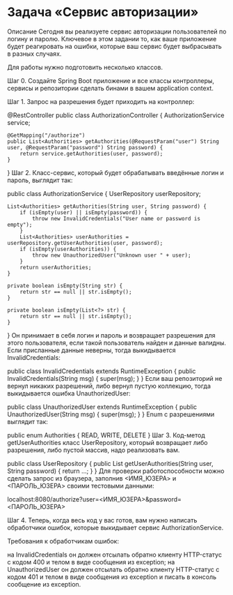 # Задача «Сервис авторизации»
Описание
Сегодня вы реализуете сервис авторизации пользователей по логину и паролю. Ключевое в этом задании то, как ваше приложение будет реагировать на ошибки, которые ваш сервис будет выбрасывать в разных случаях.

Для работы нужно подготовить несколько классов.

Шаг 0. Создайте Spring Boot приложение и все классы контроллеры, сервисы и репозитории сделать бинами в вашем application context.

Шаг 1. Запрос на разрешения будет приходить на контроллер:

@RestController
public class AuthorizationController {
AuthorizationService service;

    @GetMapping("/authorize")
    public List<Authorities> getAuthorities(@RequestParam("user") String user, @RequestParam("password") String password) {
        return service.getAuthorities(user, password);
    }
}
Шаг 2. Класс-сервис, который будет обрабатывать введённые логин и пароль, выглядит так:

public class AuthorizationService {
UserRepository userRepository;

    List<Authorities> getAuthorities(String user, String password) {
        if (isEmpty(user) || isEmpty(password)) {
            throw new InvalidCredentials("User name or password is empty");
        }
        List<Authorities> userAuthorities = userRepository.getUserAuthorities(user, password);
        if (isEmpty(userAuthorities)) {
            throw new UnauthorizedUser("Unknown user " + user);
        }
        return userAuthorities;
    }

    private boolean isEmpty(String str) {
        return str == null || str.isEmpty();
    }

    private boolean isEmpty(List<?> str) {
        return str == null || str.isEmpty();
    }
}
Он принимает в себя логин и пароль и возвращает разрешения для этого пользователя, если такой пользователь найден и данные валидны. Если присланные данные неверны, тогда выкидывается InvalidCredentials:

public class InvalidCredentials extends RuntimeException {
public InvalidCredentials(String msg) {
super(msg);
}
}
Если ваш репозиторий не вернул никаких разрешений, либо вернул пустую коллекцию, тогда выкидывается ошибка UnauthorizedUser:

public class UnauthorizedUser extends RuntimeException {
public UnauthorizedUser(String msg) {
super(msg);
}
}
Enum с разрешениями выглядит так:

public enum Authorities {
READ, WRITE, DELETE
}
Шаг 3. Код-метод getUserAuthorities класс UserRepository, который возвращает либо разрешения, либо пустой массив, надо реализовать вам.

public class UserRepository {
public List<Authorities> getUserAuthorities(String user, String password) {
return ...;
}
}
Для проверки работоспособности можно сделать запрос из браузера, заполнив <ИМЯ_ЮЗЕРА> и <ПАРОЛЬ_ЮЗЕРА> своими тестовыми данными:

localhost:8080/authorize?user=<ИМЯ_ЮЗЕРА>&password=<ПАРОЛЬ_ЮЗЕРА>

Шаг 4. Теперь, когда весь код у вас готов, вам нужно написать обработчики ошибок, которые выкидывает сервис AuthorizationService.

Требования к обработчикам ошибок:

на InvalidCredentials он должен отсылать обратно клиенту HTTP-статус с кодом 400 и телом в виде сообщения из exception;
на UnauthorizedUser он должен отсылать обратно клиенту HTTP-статус с кодом 401 и телом в виде сообщения из exception и писать в консоль сообщение из exception.